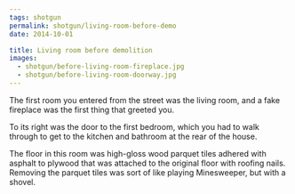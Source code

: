```yaml
---
tags: shotgun
permalink: shotgun/living-room-before-demo
date: 2014-10-01

title: Living room before demolition
images:
  - shotgun/before-living-room-fireplace.jpg
  - shotgun/before-living-room-doorway.jpg
---
```

The first room you entered from the street was the living room, and a fake fireplace was the first thing that greeted you.

To its right was the door to the first bedroom, which you had to walk through to get to the kitchen and bathroom at the rear of the house.

The floor in this room was high-gloss wood parquet tiles adhered with asphalt to plywood that was attached to the original floor with roofing nails. Removing the parquet tiles was sort of like playing Minesweeper, but with a shovel.